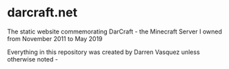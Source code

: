 # darcraft.net
The static website commemorating DarCraft - the Minecraft Server I owned from November 2011 to May 2019

Everything in this repository was created by Darren Vasquez unless otherwise noted -